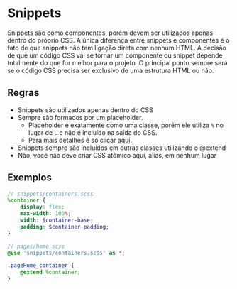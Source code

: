 # Snippets
Snippets são como componentes, porém devem ser utilizados apenas dentro do próprio CSS. A única diferença entre snippets e componentes é o fato de que snippets não tem ligação direta com nenhum HTML. A decisão de que um código CSS vai se tornar um componente ou snippet depende totalmente do que for melhor para o projeto. O principal ponto sempre será se o código CSS precisa ser exclusivo de uma estrutura HTML ou não.

## Regras
- Snippets são utilizados apenas dentro do CSS
- Sempre são formados por um placeholder. 
  - Placeholder é exatamente como uma classe, porém ele utiliza `%` no lugar de `.` e não é incluído na saída do CSS. 
  - Para mais detalhes é só clicar [aqui](https://sass-lang.com/documentation/style-rules/placeholder-selectors).
- Snippets sempre são incluídos em outras classes utilizando o @extend
- Não, você não deve criar CSS atômico aqui, alias, em nenhum lugar

## Exemplos
```scss
// snippets/containers.scss
%container {
	display: flex;
	max-width: 100%;
	width: $container-base;
	padding: $container-padding;
}
```

```scss
// pages/home.scss
@use 'snippets/containers.scss' as *;

.pageHome_container {
	@extend %container;
}
```